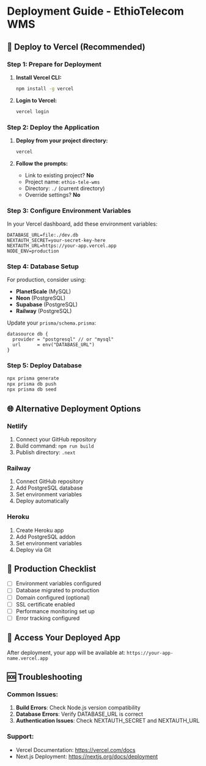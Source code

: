 # Deployment Guide - EthioTelecom WMS

## 🚀 Deploy to Vercel (Recommended)

### Step 1: Prepare for Deployment

1. **Install Vercel CLI:**
   ```bash
   npm install -g vercel
   ```

2. **Login to Vercel:**
   ```bash
   vercel login
   ```

### Step 2: Deploy the Application

1. **Deploy from your project directory:**
   ```bash
   vercel
   ```

2. **Follow the prompts:**
   - Link to existing project? **No**
   - Project name: `ethio-tele-wms`
   - Directory: `./` (current directory)
   - Override settings? **No**

### Step 3: Configure Environment Variables

In your Vercel dashboard, add these environment variables:

```
DATABASE_URL=file:./dev.db
NEXTAUTH_SECRET=your-secret-key-here
NEXTAUTH_URL=https://your-app.vercel.app
NODE_ENV=production
```

### Step 4: Database Setup

For production, consider using:
- **PlanetScale** (MySQL)
- **Neon** (PostgreSQL)
- **Supabase** (PostgreSQL)
- **Railway** (PostgreSQL)

Update your `prisma/schema.prisma`:
```prisma
datasource db {
  provider = "postgresql" // or "mysql"
  url      = env("DATABASE_URL")
}
```

### Step 5: Deploy Database

```bash
npx prisma generate
npx prisma db push
npx prisma db seed
```

## 🌐 Alternative Deployment Options

### Netlify
1. Connect your GitHub repository
2. Build command: `npm run build`
3. Publish directory: `.next`

### Railway
1. Connect GitHub repository
2. Add PostgreSQL database
3. Set environment variables
4. Deploy automatically

### Heroku
1. Create Heroku app
2. Add PostgreSQL addon
3. Set environment variables
4. Deploy via Git

## 🔧 Production Checklist

- [ ] Environment variables configured
- [ ] Database migrated to production
- [ ] Domain configured (optional)
- [ ] SSL certificate enabled
- [ ] Performance monitoring set up
- [ ] Error tracking configured

## 📱 Access Your Deployed App

After deployment, your app will be available at:
`https://your-app-name.vercel.app`

## 🆘 Troubleshooting

### Common Issues:
1. **Build Errors**: Check Node.js version compatibility
2. **Database Errors**: Verify DATABASE_URL is correct
3. **Authentication Issues**: Check NEXTAUTH_SECRET and NEXTAUTH_URL

### Support:
- Vercel Documentation: https://vercel.com/docs
- Next.js Deployment: https://nextjs.org/docs/deployment
